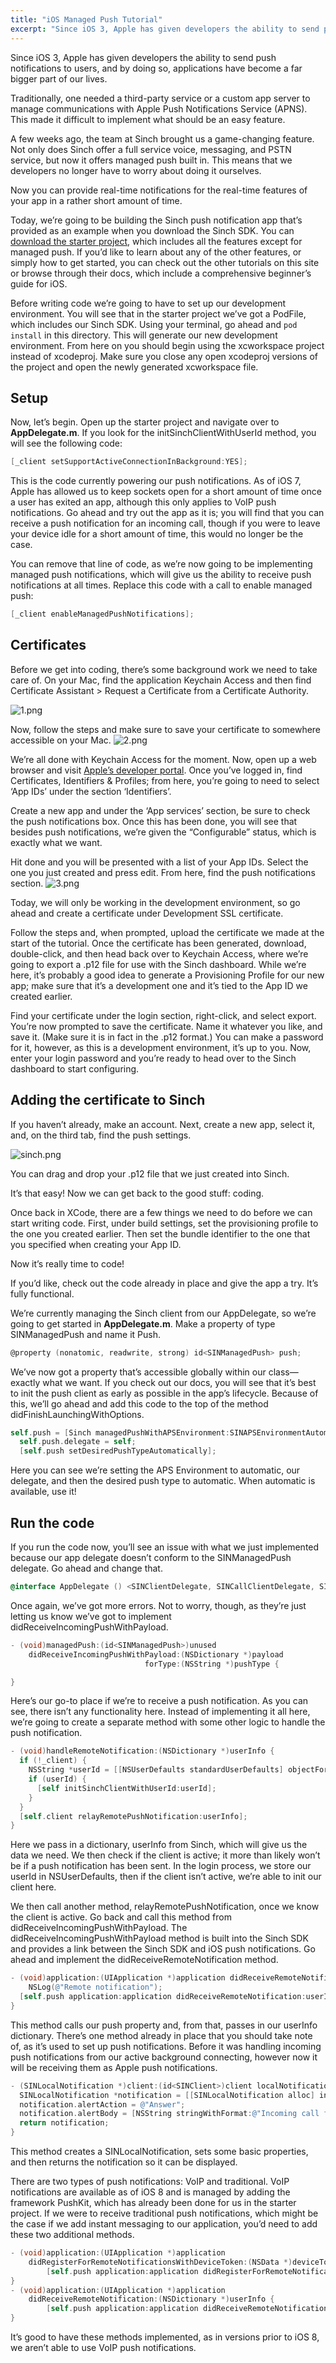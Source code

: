 ```yaml
---
title: "iOS Managed Push Tutorial"
excerpt: "Since iOS 3, Apple has given developers the ability to send push notifications to users, and by doing so, applications have become a far bigger part of our lives. In this tutorial we are going to build a Sinch push notifications app."
---
```

Since iOS 3, Apple has given developers the ability to send push notifications to users, and by doing so, applications have become a far bigger part of our lives.

Traditionally, one needed a third-party service or a custom app server to manage communications with Apple Push Notifications Service (APNS). This made it difficult to implement what should be an easy feature.

A few weeks ago, the team at Sinch brought us a game-changing feature. Not only does Sinch offer a full service voice, messaging, and PSTN service, but now it offers managed push built in. This means that we developers no longer have to worry about doing it ourselves.

Now you can provide real-time notifications for the real-time features of your app in a rather short amount of time.

Today, we’re going to be building the Sinch push notification app that’s provided as an example when you download the Sinch SDK. You can [download the starter project](https://github.com/sinch/ios-managed-push-tutorial), which includes all the features except for managed push. If you’d like to learn about any of the other features, or simply how to get started, you can check out the other tutorials on this site or browse through their docs, which include a comprehensive beginner’s guide for iOS.

Before writing code we’re going to have to set up our development environment. You will see that in the starter project we’ve got a PodFile, which includes our Sinch SDK. Using your terminal, go ahead and `pod install` in this directory. This will generate our new development environment. From here on you should begin using the xcworkspace project instead of xcodeproj. Make sure you close any open xcodeproj versions of the project and open the newly generated xcworkspace file.

## Setup

Now, let’s begin. Open up the starter project and navigate over to **AppDelegate.m**. If you look for the initSinchClientWithUserId method, you will see the following code:

```objectivec
[_client setSupportActiveConnectionInBackground:YES];
```

This is the code currently powering our push notifications. As of iOS 7, Apple has allowed us to keep sockets open for a short amount of time once a user has exited an app, although this only applies to VoIP push notifications. Go ahead and try out the app as it is; you will find that you can receive a push notification for an incoming call, though if you were to leave your device idle for a short amount of time, this would no longer be the case.

You can remove that line of code, as we’re now going to be implementing managed push notifications, which will give us the ability to receive push notifications at all times. Replace this code with a call to enable managed push:

```objectivec
[_client enableManagedPushNotifications];
```

## Certificates

Before we get into coding, there’s some background work we need to take care of. On your Mac, find the application Keychain Access and then find Certificate Assistant \> Request a Certificate from a Certificate Authority.

![1.png](images/dcaed7c-1.png)

Now, follow the steps and make sure to save your certificate to somewhere accessible on your Mac.
![2.png](images/7d08252-2.png)

We’re all done with Keychain Access for the moment. Now, open up a web browser and visit [Apple’s developer portal](https://developer.apple.com/). Once you’ve logged in, find Certificates, Identifiers & Profiles; from here, you’re going to need to select ‘App IDs’ under the section ‘Identifiers’.

Create a new app and under the ‘App services’ section, be sure to check the push notifications box. Once this has been done, you will see that besides push notifications, we’re given the “Configurable” status, which is exactly what we want.

Hit done and you will be presented with a list of your App IDs. Select the one you just created and press edit. From here, find the push notifications section.
![3.png](images/fb67e96-3.png)

Today, we will only be working in the development environment, so go ahead and create a certificate under Development SSL certificate.

Follow the steps and, when prompted, upload the certificate we made at the start of the tutorial. Once the certificate has been generated, download, double-click, and then head back over to Keychain Access, where we’re going to export a .p12 file for use with the Sinch dashboard. While we’re here, it’s probably a good idea to generate a Provisioning Profile for our new app; make sure that it’s a development one and it’s tied to the App ID we created earlier.

Find your certificate under the login section, right-click, and select export. You’re now prompted to save the certificate. Name it whatever you like, and save it. (Make sure it is in fact in the .p12 format.) You can make a password for it, however, as this is a development environment, it’s up to you. Now, enter your login password and you’re ready to head over to the Sinch dashboard to start configuring.

## Adding the certificate to Sinch

If you haven’t already, make an account. Next, create a new app, select it, and, on the third tab, find the push settings.

![sinch.png](images/41ce289-sinch.png)

You can drag and drop your .p12 file that we just created into Sinch.

It’s that easy\! Now we can get back to the good stuff: coding.

Once back in XCode, there are a few things we need to do before we can start writing code. First, under build settings, set the provisioning profile to the one you created earlier. Then set the bundle identifier to the one that you specified when creating your App ID.

Now it’s really time to code\!

If you’d like, check out the code already in place and give the app a try. It’s fully functional.

We’re currently managing the Sinch client from our AppDelegate, so we’re going to get started in **AppDelegate.m**. Make a property of type SINManagedPush and name it Push.

```objectivec
@property (nonatomic, readwrite, strong) id<SINManagedPush> push;
```

We’ve now got a property that’s accessible globally within our class—exactly what we want. If you check out our docs, you will see that it’s best to init the push client as early as possible in the app’s lifecycle. Because of this, we’ll go ahead and add this code to the top of the method didFinishLaunchingWithOptions.

```objectivec
self.push = [Sinch managedPushWithAPSEnvironment:SINAPSEnvironmentAutomatic];
  self.push.delegate = self;
  [self.push setDesiredPushTypeAutomatically];
```

Here you can see we’re setting the APS Environment to automatic, our delegate, and then the desired push type to automatic. When automatic is available, use it\!

## Run the code

If you run the code now, you’ll see an issue with what we just implemented because our app delegate doesn’t conform to the SINManagedPush delegate. Go ahead and change that.

```objectivec
@interface AppDelegate () <SINClientDelegate, SINCallClientDelegate, SINManagedPushDelegate>
```

Once again, we’ve got more errors. Not to worry, though, as they’re just letting us know we’ve got to implement didReceiveIncomingPushWithPayload.

```objectivec
- (void)managedPush:(id<SINManagedPush>)unused
    didReceiveIncomingPushWithPayload:(NSDictionary *)payload
                              forType:(NSString *)pushType {

}
```

Here’s our go-to place if we’re to receive a push notification. As you can see, there isn’t any functionality here. Instead of implementing it all here, we’re going to create a separate method with some other logic to handle the push notification.

```objectivec
- (void)handleRemoteNotification:(NSDictionary *)userInfo {
  if (!_client) {
    NSString *userId = [[NSUserDefaults standardUserDefaults] objectForKey:@"userId"];
    if (userId) {
      [self initSinchClientWithUserId:userId];
    }
  }
  [self.client relayRemotePushNotification:userInfo];
}
```

Here we pass in a dictionary, userInfo from Sinch, which will give us the data we need. We then check if the client is active; it more than likely won’t be if a push notification has been sent. In the login process, we store our userId in NSUserDefaults, then if the client isn’t active, we’re able to init our client here.

We then call another method, relayRemotePushNotification, once we know the client is active. Go back and call this method from didReceiveIncomingPushWithPayload. The didReceiveIncomingPushWithPayload method is built into the Sinch SDK and provides a link between the Sinch SDK and iOS push notifications. Go ahead and implement the didReceiveRemoteNotification
method.

```objectivec
- (void)application:(UIApplication *)application didReceiveRemoteNotification:(NSDictionary *)userInfo {
    NSLog(@"Remote notification");
  [self.push application:application didReceiveRemoteNotification:userInfo];
}
```

This method calls our push property and, from that, passes in our userInfo dictionary. There’s one method already in place that you should take note of, as it’s used to set up push notifications. Before it was handling incoming push notifications from our active background connecting, however now it will be receiving them as Apple push notifications.

```objectivec
- (SINLocalNotification *)client:(id<SINClient>)client localNotificationForIncomingCall:(id<SINCall>)call {
  SINLocalNotification *notification = [[SINLocalNotification alloc] init];
  notification.alertAction = @"Answer";
  notification.alertBody = [NSString stringWithFormat:@"Incoming call from %@", [call remoteUserId]];
  return notification;
}
```

This method creates a SINLocalNotification, sets some basic properties, and then returns the notification so it can be displayed.

There are two types of push notifications: VoIP and traditional. VoIP notifications are available as of iOS 8 and is managed by adding the framework PushKit, which has already been done for us in the starter project. If we were to receive traditional push notifications, which might be the case if we add instant messaging to our application, you’d need to add these two additional methods.

```objectivec
- (void)application:(UIApplication *)application
    didRegisterForRemoteNotificationsWithDeviceToken:(NSData *)deviceToken {
        [self.push application:application didRegisterForRemoteNotificationsWithDeviceToken:deviceToken];
}
- (void)application:(UIApplication *)application
    didReceiveRemoteNotification:(NSDictionary *)userInfo {
        [self.push application:application didReceiveRemoteNotification:userInfo];
}
```

It’s good to have these methods implemented, as in versions prior to iOS 8, we aren’t able to use VoIP push notifications.

